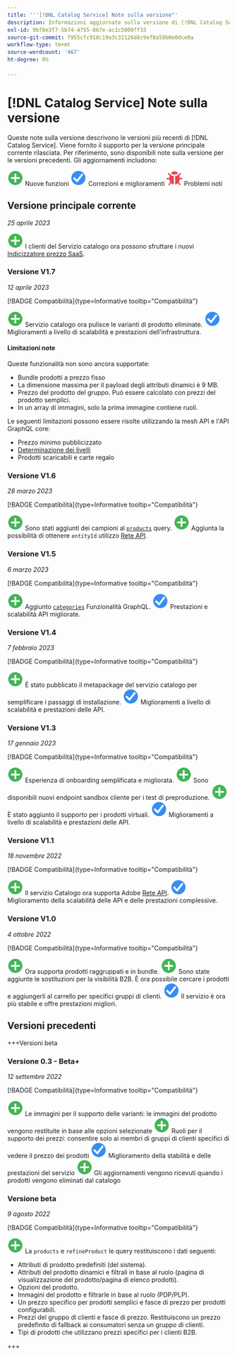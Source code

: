 ```yaml
---
title: '''[!DNL Catalog Service] Note sulla versione"'
description: Informazioni aggiornate sulla versione di [!DNL Catalog Service] per Adobe Commerce.
exl-id: 9bf8e3f7-5b74-4755-867e-ac1c5000ff33
source-git-commit: f955cfc918c19a3c32126d8c9ef8a59b0e0dce0a
workflow-type: tm+mt
source-wordcount: '467'
ht-degree: 0%

---
```


# [!DNL Catalog Service] Note sulla versione

Queste note sulla versione descrivono le versioni più recenti di [!DNL Catalog Service].
Viene fornito il supporto per la versione principale corrente rilasciata. Per riferimento, sono disponibili note sulla versione per le versioni precedenti.
Gli aggiornamenti includono:

![Nuovo](../assets/new.svg) Nuove funzioni
![Correzione](../assets/fix.svg) Correzioni e miglioramenti
![Bug](../assets/bug.svg) Problemi noti

## Versione principale corrente

_25 aprile 2023_

![Nuovo](../assets/new.svg) I clienti del Servizio catalogo ora possono sfruttare i nuovi [Indicizzatore prezzo SaaS](../price-index/index.md).

### Versione V1.7

_12 aprile 2023_

[!BADGE Compatibilità]{type=Informative tooltip="Compatibilità"}

![Nuovo](../assets/new.svg) Servizio catalogo ora pulisce le varianti di prodotto eliminate.
![Correzione](../assets/fix.svg) Miglioramenti a livello di scalabilità e prestazioni dell&#39;infrastruttura.

#### Limitazioni note

Queste funzionalità non sono ancora supportate:

* Bundle prodotti a prezzo fisso
* La dimensione massima per il payload degli attributi dinamici è 9 MB.
* Prezzo del prodotto del gruppo. Può essere calcolato con prezzi del prodotto semplici.
* In un array di immagini, solo la prima immagine contiene ruoli.

Le seguenti limitazioni possono essere risolte utilizzando la mesh API e l&#39;API GraphQL core:

* Prezzo minimo pubblicizzato
* [Determinazione dei livelli](mesh.md)
* Prodotti scaricabili e carte regalo

### Versione V1.6

_28 marzo 2023_

[!BADGE Compatibilità]{type=Informative tooltip="Compatibilità"}

![Nuovo](../assets/new.svg) Sono stati aggiunti dei campioni al [`products`](https://developer.adobe.com/commerce/webapi/graphql/schema/catalog-service/queries/products/) query.
![Nuovo](../assets/new.svg) Aggiunta la possibilità di ottenere `entityId` utilizzo [Rete API](mesh.md).

### Versione V1.5

_6 marzo 2023_

[!BADGE Compatibilità]{type=Informative tooltip="Compatibilità"}

![Nuovo](../assets/new.svg) Aggiunto [`categories`](https://developer.adobe.com/commerce/webapi/graphql/schema/catalog-service/queries/categories/) Funzionalità GraphQL.
![Correzione](../assets/fix.svg) Prestazioni e scalabilità API migliorate.

### Versione V1.4

_7 febbraio 2023_

[!BADGE Compatibilità]{type=Informative tooltip="Compatibilità"}

![Nuovo](../assets/new.svg) È stato pubblicato il metapackage del servizio catalogo per semplificare i passaggi di installazione.
![Correzione](../assets/fix.svg) Miglioramenti a livello di scalabilità e prestazioni delle API.

### Versione V1.3

_17 gennaio 2023_

[!BADGE Compatibilità]{type=Informative tooltip="Compatibilità"}

![Nuovo](../assets/new.svg) Esperienza di onboarding semplificata e migliorata.
![Nuovo](../assets/new.svg) Sono disponibili nuovi endpoint sandbox cliente per i test di preproduzione.
![Nuovo](../assets/new.svg) È stato aggiunto il supporto per i prodotti virtuali.
![Correzione](../assets/fix.svg) Miglioramenti a livello di scalabilità e prestazioni delle API.

### Versione V1.1

_18 novembre 2022_

[!BADGE Compatibilità]{type=Informative tooltip="Compatibilità"}

![Nuovo](../assets/new.svg) Il servizio Catalogo ora supporta Adobe [Rete API](https://developer.adobe.com/graphql-mesh-gateway/).
![Correzione](../assets/fix.svg) Miglioramento della scalabilità delle API e delle prestazioni complessive.

### Versione V1.0

_4 ottobre 2022_

[!BADGE Compatibilità]{type=Informative tooltip="Compatibilità"}

![Nuovo](../assets/new.svg) Ora supporta prodotti raggruppati e in bundle.
![Nuovo](../assets/new.svg) Sono state aggiunte le sostituzioni per la visibilità B2B. È ora possibile cercare i prodotti e aggiungerli al carrello per specifici gruppi di clienti.
![Correzione](../assets/fix.svg) Il servizio è ora più stabile e offre prestazioni migliori.

## Versioni precedenti

+++Versioni beta

### Versione 0.3 - Beta+

_12 settembre 2022_

[!BADGE Compatibilità]{type=Informative tooltip="Compatibilità"}

![Nuovo](../assets/new.svg) Le immagini per il supporto delle varianti: le immagini del prodotto vengono restituite in base alle opzioni selezionate
![Nuovo](../assets/new.svg) Ruoli per il supporto dei prezzi: consentire solo ai membri di gruppi di clienti specifici di vedere il prezzo dei prodotti
![Correzione](../assets/fix.svg) Miglioramento della stabilità e delle prestazioni del servizio
![Nuovo](../assets/new.svg) Gli aggiornamenti vengono ricevuti quando i prodotti vengono eliminati dal catalogo

### Versione beta

_9 agosto 2022_

[!BADGE Compatibilità]{type=Informative tooltip="Compatibilità"}

![Nuovo](../assets/new.svg) La `products` e `refineProduct` le query restituiscono i dati seguenti:

* Attributi di prodotto predefiniti (del sistema).
* Attributi del prodotto dinamici e filtrali in base al ruolo (pagina di visualizzazione del prodotto/pagina di elenco prodotti).
* Opzioni del prodotto.
* Immagini del prodotto e filtrarle in base al ruolo (PDP/PLP).
* Un prezzo specifico per prodotti semplici e fasce di prezzo per prodotti configurabili.
* Prezzi del gruppo di clienti e fasce di prezzo. Restituiscono un prezzo predefinito di fallback ai consumatori senza un gruppo di clienti.
* Tipi di prodotti che utilizzano prezzi specifici per i clienti B2B.

+++
